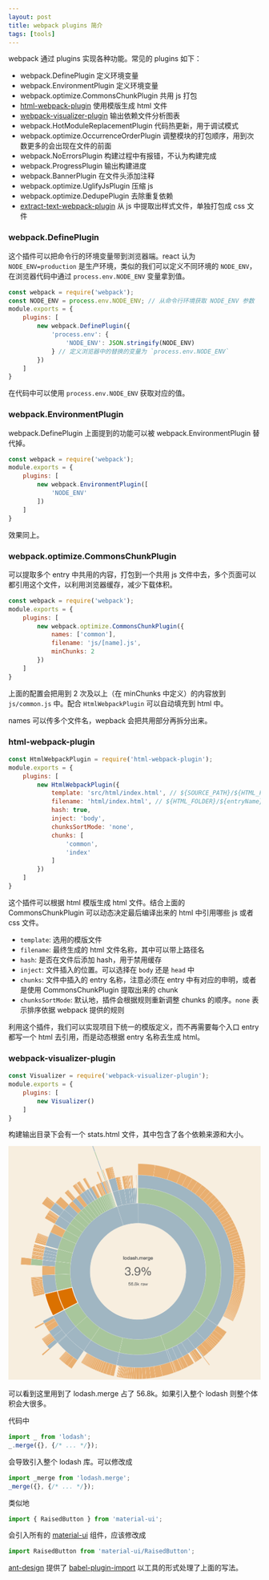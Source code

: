 ```yaml
---
layout: post
title: webpack plugins 简介
tags: [tools]
---
```


webpack 通过 plugins 实现各种功能。常见的 plugins 如下：

- webpack.DefinePlugin 定义环境变量
- webpack.EnvironmentPlugin 定义环境变量
- webpack.optimize.CommonsChunkPlugin 共用 js 打包
- [html-webpack-plugin](https://github.com/jantimon/html-webpack-plugin) 使用模版生成 html 文件
- [webpack-visualizer-plugin](https://github.com/chrisbateman/webpack-visualizer) 输出依赖文件分析图表
- webpack.HotModuleReplacementPlugin 代码热更新，用于调试模式
- webpack.optimize.OccurrenceOrderPlugin 调整模块的打包顺序，用到次数更多的会出现在文件的前面
- webpack.NoErrorsPlugin 构建过程中有报错，不认为构建完成
- webpack.ProgressPlugin 输出构建进度
- webpack.BannerPlugin 在文件头添加注释
- webpack.optimize.UglifyJsPlugin 压缩 js
- webpack.optimize.DedupePlugin 去除重复依赖
- [extract-text-webpack-plugin](https://github.com/webpack-contrib/extract-text-webpack-plugin) 从 js 中提取出样式文件，单独打包成 css 文件

### webpack.DefinePlugin

这个插件可以把命令行的环境变量带到浏览器端。react 认为 `NODE_ENV=production` 是生产环境，类似的我们可以定义不同环境的 `NODE_ENV`，在浏览器代码中通过 `process.env.NODE_ENV` 变量拿到值。

```js
const webpack = require('webpack');
const NODE_ENV = process.env.NODE_ENV; // 从命令行环境获取 NODE_ENV 参数
module.exports = {
    plugins: [
        new webpack.DefinePlugin({
            'process.env': {
                'NODE_ENV': JSON.stringify(NODE_ENV)
            } // 定义浏览器中的替换的变量为 `process.env.NODE_ENV`
        })
    ]
}
```

在代码中可以使用 `process.env.NODE_ENV` 获取对应的值。

### webpack.EnvironmentPlugin

webpack.DefinePlugin 上面提到的功能可以被 webpack.EnvironmentPlugin 替代掉。

```js
const webpack = require('webpack');
module.exports = {
    plugins: [
        new webpack.EnvironmentPlugin([
            'NODE_ENV'
        ])
    ]
}
```

效果同上。

### webpack.optimize.CommonsChunkPlugin

可以提取多个 entry 中共用的内容，打包到一个共用 js 文件中去，多个页面可以都引用这个文件，以利用浏览器缓存，减少下载体积。

```js
const webpack = require('webpack');
module.exports = {
    plugins: [
        new webpack.optimize.CommonsChunkPlugin({
            names: ['common'],
            filename: 'js/[name].js',
            minChunks: 2
        })
    ]
}
```

上面的配置会把用到 2 次及以上（在 minChunks 中定义）的内容放到 `js/common.js` 中。配合 `HtmlWebpackPlugin` 可以自动填充到 html 中。

names 可以传多个文件名，wepback 会把共用部分再拆分出来。

### html-webpack-plugin

```js
const HtmlWebpackPlugin = require('html-webpack-plugin');
module.exports = {
    plugins: [
        new HtmlWebpackPlugin({
            template: 'src/html/index.html', // ${SOURCE_PATH}/${HTML_FOLDER}/${htmlTemplateName}.html
            filename: 'html/index.html', // ${HTML_FOLDER}/${entryName}.html
            hash: true,
            inject: 'body',
            chunksSortMode: 'none',
            chunks: [
                'common',
                'index'
            ]
        })
    ]
}
```

这个插件可以根据 html 模版生成 html 文件。结合上面的 CommonsChunkPlugin 可以动态决定最后编译出来的 html 中引用哪些 js 或者 css 文件。

- `template`: 选用的模版文件
- `filename`: 最终生成的 html 文件名称，其中可以带上路径名
- `hash`: 是否在文件后添加 hash，用于禁用缓存
- `inject`: 文件插入的位置。可以选择在 `body` 还是 `head` 中
- `chunks`: 文件中插入的 entry 名称，注意必须在 entry 中有对应的申明，或者是使用 CommonsChunkPlugin 提取出来的 chunk
- `chunksSortMode`: 默认地，插件会根据规则重新调整 chunks 的顺序。`none` 表示排序依据 webpack 提供的规则

利用这个插件，我们可以实现项目下统一的模版定义，而不再需要每个入口 entry 都写一个 html 去引用，而是动态根据 entry 名称去生成 html。

### webpack-visualizer-plugin

```js
const Visualizer = require('webpack-visualizer-plugin');
module.exports = {
    plugins: [
        new Visualizer()
    ]
}
```

构建输出目录下会有一个 stats.html 文件，其中包含了各个依赖来源和大小。

![webpack visualizer plugin](/assets/2017-01-31-webpack-plugins/webpack-visualizer-plugin.png)

可以看到这里用到了 lodash.merge 占了 56.8k。如果引入整个 lodash 则整个体积会大很多。

代码中

```js
import _ from 'lodash';
_.merge({}, {/* ... */});
```

会导致引入整个 lodash 库。可以修改成

```js
import _merge from 'lodash.merge';
_merge({}, {/* ... */});
```

类似地

```js
import { RaisedButton } from 'material-ui';
```

会引入所有的 [material-ui](http://www.material-ui.com/#/get-started/usage) 组件，应该修改成

```js
import RaisedButton from 'material-ui/RaisedButton';
```

[ant-design](https://ant.design/) 提供了 [babel-plugin-import](https://github.com/ant-design/babel-plugin-import) 以工具的形式处理了上面的写法。
